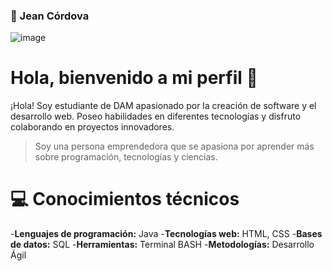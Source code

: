 ### 🤖 Jean Córdova

![image](https://github.com/jannbcn/jannbcn/assets/50103950/60100712-b63d-4507-be8b-1e6c38ddb717)


# Hola, bienvenido a mi perfil 👋

¡Hola! Soy estudiante de DAM apasionado por la creación de software y el desarrollo web. Poseo habilidades en diferentes tecnologías y disfruto colaborando en proyectos innovadores.

> Soy una persona emprendedora que se apasiona por aprender más sobre programación, tecnologías y ciencias.

# 💻 Conocimientos técnicos

-**Lenguajes de programación:** Java
-**Tecnologías web:** HTML, CSS
-**Bases de datos:** SQL
-**Herramientas:** Terminal BASH
-**Metodologías:** Desarrollo Ágil

<!--
**jannbcn/jannbcn** is a ✨ _special_ ✨ repository because its `README.md` (this file) appears on your GitHub profile.

Here are some ideas to get you started:

- 🔭 I’m currently working on ...
- 🌱 I’m currently learning ...
- 👯 I’m looking to collaborate on ...
- 🤔 I’m looking for help with ...
- 💬 Ask me about ...
- 📫 How to reach me: ...
- 😄 Pronouns: ...
- ⚡ Fun fact: ...
-->
